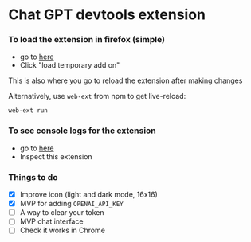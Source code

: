 # Chat GPT devtools extension

### To load the extension in firefox (simple)

- go to [here](about:debugging#/runtime/this-firefox)
- Click "load temporary add on"

This is also where you go to reload the extension after making changes

Alternatively, use `web-ext` from npm to get live-reload:

```
web-ext run
```

### To see console logs for the extension

- go to [here](about:debugging#/runtime/this-firefox)
- Inspect this extension

### Things to do

- [x] Improve icon (light and dark mode, 16x16)
- [x] MVP for adding `OPENAI_API_KEY`
- [ ] A way to clear your token
- [ ] MVP chat interface
- [ ] Check it works in Chrome
